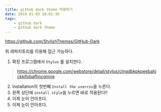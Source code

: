 ```yaml
---
title: github dark theme 적용하기
date: 2019-01-03 18:01:36
tags:
    - github dark
    - github dark theme
---
```


<https://github.com/StylishThemes/GitHub-Dark>  

위 레파지토리를 이용해 접근 가능하다.  

1. 확장 프로그램에서 `Stylus` 를 설치한다.  
> <https://chrome.google.com/webstore/detail/stylus/clngdbkpkpeebahjckkjfobafhncgmne>  
2. Installation의 첫번쨰 `Install the usercss`을 누른다.  
3. 왼쪽 상단에 `install style`을 누르면 바로 적용된다!!
4. 이제 눈이 안아프다.  
4. 이제 눈이 안아프다.  

<!-- more -->